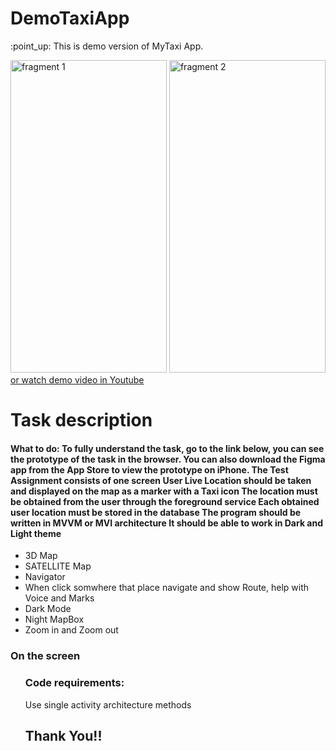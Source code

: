 # DemoTaxiApp
<html>


<body>

<p>
:point_up: This is demo version of MyTaxi App.
</p>

<img alt="fragment 1" src="https://files.fm/f/8xprjwwxv" width="250" height="500"/>
<img alt="fragment 2" src="https://drive.google.com/file/d/1i2CIJs11C3Uyi7kwzbI4EJN5r1YIsyEq/view?usp=sharing" width="250" height="500"/>
<a href="https://youtu.be/kwXwgB3pPzI" target="blank">or watch demo video in Youtube</a> 
<h1>
 Task description
</h1>

<h4>
What to do:
To fully understand the task, go to the link below, you can see the prototype of the task in the browser. You can also download the Figma app from the App Store to view the prototype on iPhone.
The Test Assignment consists of one screen
User Live Location should be taken and displayed on the map as a marker with a Taxi icon
The location must be obtained from the user through the foreground service
Each obtained user location must be stored in the database
The program should be written in MVVM or MVI architecture
It should be able to work in Dark and Light theme
 
 </h4>
 
 <ul>
<li>3D Map</li>
<li>SATELLITE Map</li>
<li>Navigator</li>
<li>When click somwhere that place navigate and show Route, help with Voice and Marks</li>
 <li>Dark Mode</li>
 <li>Night MapBox</li>
 <li>Zoom in and Zoom out</li> 
 
</ul>

<h3>
On the screen
</h3>

<ul>
  </ui>
  <h3>Code requirements:</h3>
 <p>Use single activity architecture methods</p>
 
 <h2>
 Thank You!!
 </h2>
</body>

</html>
